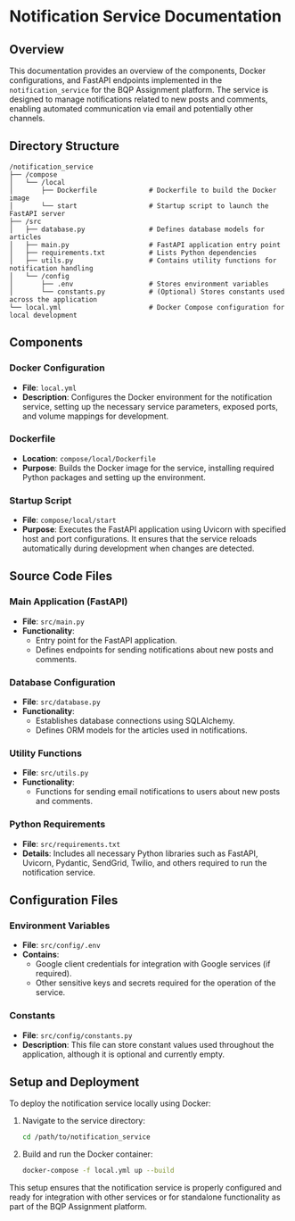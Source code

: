 # Notification Service Documentation

## Overview
This documentation provides an overview of the components, Docker configurations, and FastAPI endpoints implemented in the `notification_service` for the BQP Assignment platform. The service is designed to manage notifications related to new posts and comments, enabling automated communication via email and potentially other channels.

## Directory Structure

    /notification_service
    ├── /compose
    │   └── /local
    │       ├── Dockerfile             # Dockerfile to build the Docker image
    │       └── start                  # Startup script to launch the FastAPI server
    ├── /src
    │   ├── database.py                # Defines database models for articles
    │   ├── main.py                    # FastAPI application entry point
    │   ├── requirements.txt           # Lists Python dependencies
    │   ├── utils.py                   # Contains utility functions for notification handling
    │   └── /config
    │       ├── .env                   # Stores environment variables
    │       └── constants.py           # (Optional) Stores constants used across the application
    └── local.yml                      # Docker Compose configuration for local development

## Components

### Docker Configuration
- **File**: `local.yml`
- **Description**: Configures the Docker environment for the notification service, setting up the necessary service parameters, exposed ports, and volume mappings for development.

### Dockerfile
- **Location**: `compose/local/Dockerfile`
- **Purpose**: Builds the Docker image for the service, installing required Python packages and setting up the environment.

### Startup Script
- **File**: `compose/local/start`
- **Purpose**: Executes the FastAPI application using Uvicorn with specified host and port configurations. It ensures that the service reloads automatically during development when changes are detected.

## Source Code Files

### Main Application (FastAPI)
- **File**: `src/main.py`
- **Functionality**:
  - Entry point for the FastAPI application.
  - Defines endpoints for sending notifications about new posts and comments.

### Database Configuration
- **File**: `src/database.py`
- **Functionality**:
  - Establishes database connections using SQLAlchemy.
  - Defines ORM models for the articles used in notifications.

### Utility Functions
- **File**: `src/utils.py`
- **Functionality**:
  - Functions for sending email notifications to users about new posts and comments.

### Python Requirements
- **File**: `src/requirements.txt`
- **Details**: Includes all necessary Python libraries such as FastAPI, Uvicorn, Pydantic, SendGrid, Twilio, and others required to run the notification service.

## Configuration Files

### Environment Variables
- **File**: `src/config/.env`
- **Contains**:
  - Google client credentials for integration with Google services (if required).
  - Other sensitive keys and secrets required for the operation of the service.

### Constants
- **File**: `src/config/constants.py`
- **Description**: This file can store constant values used throughout the application, although it is optional and currently empty.

## Setup and Deployment
To deploy the notification service locally using Docker:
1. Navigate to the service directory:
    ```bash
    cd /path/to/notification_service
    ```
2. Build and run the Docker container:
    ```bash
    docker-compose -f local.yml up --build
    ```

This setup ensures that the notification service is properly configured and ready for integration with other services or for standalone functionality as part of the BQP Assignment platform.
